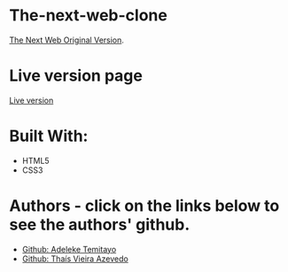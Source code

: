 # The-next-web-clone

<a href="https://thenextweb.com/">The Next Web Original Version</a>.<br>

# Live version page

<a href="https://raw.githack.com/thsvr/the-next-web-clone/main-content/index.html">Live version</a>


# Built With:

* HTML5
* CSS3



# Authors - click on the links below to see the authors' github.
* <a href="https://github.com/lekegitrepo"> Github: Adeleke Temitayo</a>
* <a href="https://github.com/thsvr"> Github: Thaís Vieira Azevedo</a>
